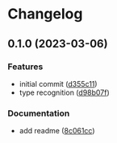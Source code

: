 # Changelog

## 0.1.0 (2023-03-06)


### Features

* initial commit ([d355c11](https://github.com/andrewthetechie/tf-vars-to-pydantic/commit/d355c11b9eec26b70b516dc9247a65400dc720bd))
* type recognition ([d98b07f](https://github.com/andrewthetechie/tf-vars-to-pydantic/commit/d98b07fda624d09f2c144ff076f50f5540e5ef34))


### Documentation

* add readme ([8c061cc](https://github.com/andrewthetechie/tf-vars-to-pydantic/commit/8c061cc2d6059e458317ed7db9eef03aabc91ba9))
